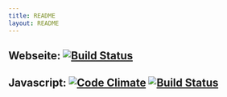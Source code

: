 ```yaml
---
title: README
layout: README
---
```


## Webseite: [![Build Status](https://travis-ci.org/feg-stuttgart/feg-stuttgart.github.io.png?branch=master)](https://travis-ci.org/feg-stuttgart/feg-stuttgart.github.io)

## Javascript: [![Code Climate](https://codeclimate.com/github/feg-stuttgart/grunt.png)](https://codeclimate.com/github/feg-stuttgart/grunt) [![Build Status](https://travis-ci.org/feg-stuttgart/grunt.png?branch=master)](https://travis-ci.org/feg-stuttgart/grunt)



